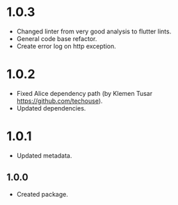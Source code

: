 # 1.0.3

* Changed linter from very good analysis to flutter lints.
* General code base refactor.
* Create error log on http exception.

# 1.0.2

* Fixed Alice dependency path (by Klemen Tusar https://github.com/techouse).
* Updated dependencies.

# 1.0.1

* Updated metadata.

## 1.0.0

* Created package.
